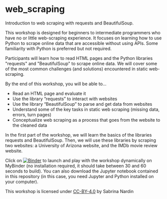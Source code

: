 # web_scraping
 
Introduction to web scraping with requests and BeautifulSoup.

This workshop is designed for beginners to intermediate programmers who have no or little web-scraping experience. 
It focuses on learning how to use Python to scrape online data that are accessible without using APIs. 
Some familiarity with Python is preferred but not required. 

Participants will learn how to read HTML pages and the Python libraries "requests" and "BeautifulSoup" to scrape online data.
We will cover some of the most common challenges (and solutions) encountered in static web-scraping.

By the end of this workshop, you will be able to...
* Read an HTML page and evaluate it
* Use the library “requests” to interact with websites
* Use the library “BeautifulSoup” to parse and get data from websites
* Understand some of the key tasks in static web scraping (missing data, errors, turn pages)
* Conceptualize web scraping as a process that goes from the website to the cleaned data

In the first part of the workshop, we will learn the basics of the libraries requests and BeautifulSoup. 
Then, we will use these libraries by scraping two websites: a University of Arizona website, and the IMDb movie review website.

Click on [![Binder](https://mybinder.org/badge_logo.svg)](https://mybinder.org/v2/gh/brinasab/web_scraping/main?filepath=webscraping_workshop.ipynb) 
to launch and play with the workshop dynamically on MyBinder (no installation required, it should take between 30 and 60 seconds to build). 
You can also download the Jupyter notebook contained in this repository (in this case, you need Jupyter and Python installed on your computer).

This workshop is licensed under [CC-BY-4.0](https://creativecommons.org/licenses/by/4.0/) by Sabrina Nardin